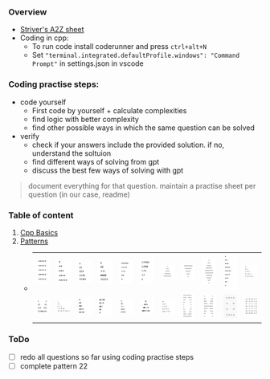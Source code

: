 ### Overview

- [Striver's A2Z sheet](https://takeuforward.org/strivers-a2z-dsa-course/strivers-a2z-dsa-course-sheet-2/)
- Coding in cpp:
  - To run code install coderunner and press `ctrl+alt+N`
  - Set `"terminal.integrated.defaultProfile.windows": "Command Prompt"` in settings.json in vscode

### Coding practise steps:

- code yourself
  - First code by yourself + calculate complexities
  - find logic with better complexity
  - find other possible ways in which the same question can be solved
- verify
  - check if your answers include the provided solution. if no, understand the soltuion
  - find different ways of solving from gpt
  - discuss the best few ways of solving with gpt

> document everything for that question. maintain a practise sheet per question (in our case, readme)
### Table of content

1. [Cpp Basics](./01-basics/readme.md)
2. [Patterns](./02-patterns/)
   - <table>
     <tr>
     <td><a href='./02-patterns/01/readme.md'><img src='./02-patterns/01/image.png' width='50px' /></a></td>
     <td><a href='./02-patterns/02/readme.md'><img src='./02-patterns/02/image.png' width='50px' /></a></td>
     <td><a href='./02-patterns/03/readme.md'><img src='./02-patterns/03/image.png' width='50px' /></a></td>
     <td><a href='./02-patterns/04/readme.md'><img src='./02-patterns/04/image.png' width='50px' /></a></td>
     <td><a href='./02-patterns/05/readme.md'><img src='./02-patterns/05/image.png' width='50px' /></a></td>
     <td><a href='./02-patterns/06/readme.md'><img src='./02-patterns/06/image.png' width='50px' /></a></td>
     <td><a href='./02-patterns/07/readme.md'><img src='./02-patterns/07/image.png' width='50px' /></a></td>
     <td><a href='./02-patterns/08/readme.md'><img src='./02-patterns/08/image.png' width='50px' /></a></td>
     <td><a href='./02-patterns/09/readme.md'><img src='./02-patterns/09/image.png' width='50px' /></a></td>
     <td><a href='./02-patterns/10/readme.md'><img src='./02-patterns/10/image.png' width='50px' /></a></td>
     <td><a href='./02-patterns/11/readme.md'><img src='./02-patterns/11/image.png' width='50px' /></a></td>
     </tr>
     <tr>
     <td><a href='./02-patterns/12/readme.md'><img src='./02-patterns/12/image.png' width='50px' /></a></td>
     <td><a href='./02-patterns/13/readme.md'><img src='./02-patterns/13/image.png' width='50px' /></a></td>
     <td><a href='./02-patterns/14/readme.md'><img src='./02-patterns/14/image.png' width='50px' /></a></td>
     <td><a href='./02-patterns/15/readme.md'><img src='./02-patterns/15/image.png' width='50px' /></a></td>
     <td><a href='./02-patterns/16/readme.md'><img src='./02-patterns/16/image.png' width='50px' /></a></td>
     <td><a href='./02-patterns/17/readme.md'><img src='./02-patterns/17/image.png' width='50px' /></a></td>
     <td><a href='./02-patterns/18/readme.md'><img src='./02-patterns/18/image.png' width='50px' /></a></td>
     <td><a href='./02-patterns/19/readme.md'><img src='./02-patterns/19/image.png' width='50px' /></a></td>
     <td><a href='./02-patterns/20/readme.md'><img src='./02-patterns/20/image.png' width='50px' /></a></td>
     <td><a href='./02-patterns/21/readme.md'><img src='./02-patterns/21/image.png' width='50px' /></a></td>
     <td><a href='./02-patterns/22/readme.md'><img src='./02-patterns/22/image.png' width='50px' /></a></td>
     </tr>
     </table>


### ToDo
- [ ] redo all questions so far using coding practise steps
- [ ] complete pattern 22
